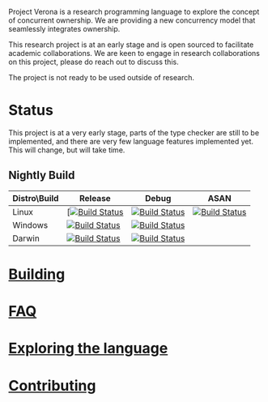 
Project Verona is a research programming language to explore the concept of
concurrent ownership.  We are providing a new concurrency model that seamlessly
integrates ownership.

This research project is at an early stage and is open sourced to facilitate 
academic collaborations.  We are keen to engage in research collaborations on
this project, please do reach out to discuss this.

The project is not ready to be used outside of research.

# Status

This project is at a very early stage, parts of the type checker are still to be
implemented, and there are very few language features implemented yet. This will
change, but will take time.

## Nightly Build

Distro\Build | Release | Debug | ASAN 
--------|---------|-------|--------
Linux | [[![Build Status](https://dev.azure.com/ProjectVeronaCI/Project%20Verona/_apis/build/status/Verona%20Nightly?branchName=master&stageName=Linux%20(Verona)&jobName=Linux&configuration=Linux%20Clang%20Release)](https://dev.azure.com/ProjectVeronaCI/Project%20Verona/_build/latest?definitionId=11&branchName=master) | [![Build Status](https://dev.azure.com/ProjectVeronaCI/Project%20Verona/_apis/build/status/Verona%20Nightly?branchName=master&stageName=Linux%20(Verona)&jobName=Linux&configuration=Linux%20Clang%20Debug)](https://dev.azure.com/ProjectVeronaCI/Project%20Verona/_build/latest?definitionId=11&branchName=master) | [![Build Status](https://dev.azure.com/ProjectVeronaCI/Project%20Verona/_apis/build/status/Verona%20Nightly?branchName=master&stageName=Linux%20(Verona)&jobName=Linux&configuration=Linux%20Clang%20Debug%20(ASAN))](https://dev.azure.com/ProjectVeronaCI/Project%20Verona/_build/latest?definitionId=11&branchName=master)
Windows | [![Build Status](https://dev.azure.com/ProjectVeronaCI/Project%20Verona/_apis/build/status/Verona%20Nightly?branchName=master&stageName=Windows%20(Verona)&jobName=Windows&configuration=Windows%20Release)](https://dev.azure.com/ProjectVeronaCI/Project%20Verona/_build/latest?definitionId=11&branchName=master) | [![Build Status](https://dev.azure.com/ProjectVeronaCI/Project%20Verona/_apis/build/status/Verona%20Nightly?branchName=master&stageName=Windows%20(Verona)&jobName=Windows&configuration=Windows%20RelWithDebInfo)](https://dev.azure.com/ProjectVeronaCI/Project%20Verona/_build/latest?definitionId=11&branchName=master) |
Darwin | [![Build Status](https://dev.azure.com/ProjectVeronaCI/Project%20Verona/_apis/build/status/Verona%20Nightly?branchName=master&stageName=macOS%20(Verona)&jobName=macOS&configuration=macOS%20Release)](https://dev.azure.com/ProjectVeronaCI/Project%20Verona/_build/latest?definitionId=11&branchName=master) | [![Build Status](https://dev.azure.com/ProjectVeronaCI/Project%20Verona/_apis/build/status/Verona%20Nightly?branchName=master&stageName=macOS%20(Verona)&jobName=macOS&configuration=macOS%20Debug)](https://dev.azure.com/ProjectVeronaCI/Project%20Verona/_build/latest?definitionId=11&branchName=master) |

# [Building](docs/building.md)

# [FAQ](docs/faq.md)

# [Exploring the language](docs/explore.md)

# [Contributing](CONTRIBUTING.md)
